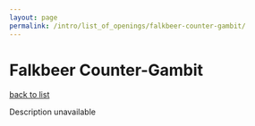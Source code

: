```yaml
---
layout: page
permalink: /intro/list_of_openings/falkbeer-counter-gambit/
---
```


# Falkbeer Counter-Gambit

[back to list](..)

Description unavailable